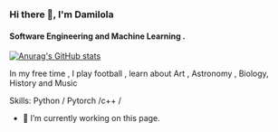 
### Hi there 👋, I'm Damilola  

#### Software Engineering and Machine Learning . 

[![Anurag's GitHub stats](https://github-readme-stats.vercel.app/api?username=damilojohn)](https://github.com/anuraghazra/github-readme-stats)

In my free time , I play football , learn about Art , Astronomy , Biology, History  and Music 

Skills: Python  / Pytorch  /c++ / 


- 🔭 I’m currently working on this page. 





